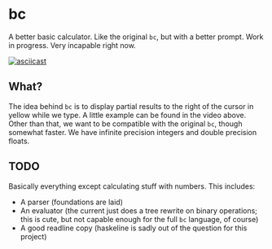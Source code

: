 # bc

A better basic calculator. Like the original `bc`, but with a better
prompt. Work in progress. Very incapable right now.

[![asciicast](https://asciinema.org/a/75ay3m4mx5i93tbfu7dahc55u.png)](https://asciinema.org/a/75ay3m4mx5i93tbfu7dahc55u)

## What?

The idea behind `bc` is to display partial results to the right of the
cursor in yellow while we type. A little example can be found in the video
above. Other than that, we want to be compatible with the original `bc`, though
somewhat faster. We have infinite precision integers and double precision floats.

## TODO

Basically everything except calculating stuff with numbers. This includes:

- A parser (foundations are laid)
- An evaluator (the current just does a tree rewrite on binary operations; this is
  cute, but not capable enough for the full `bc` language, of course)
- A good readline copy (haskeline is sadly out of the question for this project)
